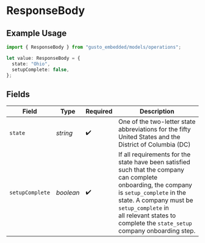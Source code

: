 # ResponseBody

## Example Usage

```typescript
import { ResponseBody } from "gusto_embedded/models/operations";

let value: ResponseBody = {
  state: "Ohio",
  setupComplete: false,
};
```

## Fields

| Field                                                                                                                                                                                                                                                               | Type                                                                                                                                                                                                                                                                | Required                                                                                                                                                                                                                                                            | Description                                                                                                                                                                                                                                                         |
| ------------------------------------------------------------------------------------------------------------------------------------------------------------------------------------------------------------------------------------------------------------------- | ------------------------------------------------------------------------------------------------------------------------------------------------------------------------------------------------------------------------------------------------------------------- | ------------------------------------------------------------------------------------------------------------------------------------------------------------------------------------------------------------------------------------------------------------------- | ------------------------------------------------------------------------------------------------------------------------------------------------------------------------------------------------------------------------------------------------------------------- |
| `state`                                                                                                                                                                                                                                                             | *string*                                                                                                                                                                                                                                                            | :heavy_check_mark:                                                                                                                                                                                                                                                  | One of the two-letter state abbreviations for the fifty United States and the District of Columbia (DC)                                                                                                                                                             |
| `setupComplete`                                                                                                                                                                                                                                                     | *boolean*                                                                                                                                                                                                                                                           | :heavy_check_mark:                                                                                                                                                                                                                                                  | If all requirements for the state have been satisfied such that the company can complete<br/>onboarding, the company is `setup_complete` in the state. A company must be `setup_complete` in<br/>all relevant states to complete the `state_setup` company onboarding step. |